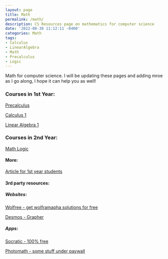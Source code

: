 ```yaml
---
layout: page
title: Math 
permalink: /math/
description: CS Resources page on mathematics for computer science
date: '2022-08-30 11:12:11 -0400'
categories: Math
tags:
- Calculus
- LinearAlgebra
- Math
- Precalculus
- Logic
---
```


Math for computer science. I will be updating these pages and adding mroe as I go along, I hope it can help you as well! 


### Courses in 1st Year: 
<!-- Precalculus -->
[Precalculus](https://cs.aviparshan.com/math/precalculus/)

<!-- Calculus 1 -->
[Calculus 1](https://cs.aviparshan.com/math/calculus/)


[Linear Algebra 1](https://cs.aviparshan.com/math/linearalgebra/)

### Courses in 2nd Year: 

[Math Logic](https://cs.aviparshan.com/math/logic/)

#### More: 

[Article for 1st year students](https://tech.aviparshan.com/2022/06/math-required-for-computer-science-1st.html)


#### 3rd party resources:

##### Websites: 

[Wolfree - get wolframapha solutions for free](https://www.wolframalpha.com/input?i=1%2F2)


[Desmos - Grapher](https://www.desmos.com/calculator)


##### Apps:

[Socratic - 100% free](https://socratic.org/)


[Photomath - some stuff under paywall](https://photomath.com/en)